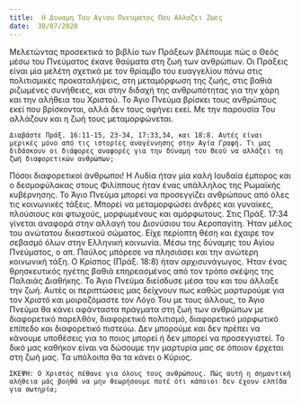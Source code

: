 ```yaml
---
title:  Η Δυναμη Του Αγιου Πνευματος Που Αλλαζει Ζωες
date:  30/07/2020
---
```


Μελετώντας προσεκτικά το βιβλίο των Πράξεων βλέπουμε πώς ο Θεός μέσω του Πνεύματος έκανε θαύματα στη ζωή των ανθρώπων. Οι Πράξεις είναι μία μελέτη σχετικά με τον θρίαμβο του ευαγγελίου πάνω στις πολιτισμικές προκαταλήψεις, στη μεταμόρφωση της ζωής, στις βαθιά ριζωμένες συνήθειες, και στην διδαχή της ανθρωπότητας για την χάρη και την αλήθεια του Χριστού. Το Άγιο Πνεύμα βρίσκει τους ανθρώπους εκεί που βρίσκονται, αλλά δεν τους αφήνει εκεί. Με την παρουσία Του αλλάζουν και η ζωή τους μεταμορφώνεται.

`Διαβάστε Πράξ. 16:11-15, 23-34, 17:33,34, και 18:8. Αυτές είναι μερικές μόνο από τις ιστορίες αναγέννησης στην Αγία Γραφή. Τι μας διδάσκουν οι διάφορες αναφορές για την δύναμη του Θεού να αλλάζει τη ζωή διαφορετικών ανθρώπων;`

Πόσοι διαφορετικοί άνθρωποι! Η Λυδία ήταν μία καλή Ιουδαία έμπορος και ο δεσμοφύλακας στους Φιλίππους ήταν ένας υπάλληλος της Ρωμαϊκής κυβέρνησης. Το Άγιο Πνεύμα μπορεί να προσεγγίζει ανθρώπους από όλες τις κοινωνικές τάξεις. Μπορεί να μεταμορφώσει άνδρες και γυναίκες, πλούσιους και φτωχούς, μορφωμένους και αμόρφωτους. Στις Πράξ. 17:34 γίνεται αναφορά στην αλλαγή του Διονύσιου του Αεροπαγίτη. Ήταν μέλος του ανώτατου δικαστικού σώματος. Είχε περίοπτη θέση και έχαιρε τον σεβασμό όλων στην Ελληνική κοινωνία. Μέσω της δύναμης του Αγίου Πνεύματος, ο απ. Παύλος μπόρεσε να πλησιάσει και την ανώτερη κοινωνική τάξη. Ο Κρίσπος (Πράξ. 18:8) ήταν αρχισυνάγωγος. Ήταν ένας θρησκευτικός ηγέτης βαθιά επηρεασμένος από τον τρόπο σκέψης της Παλαιάς Διαθήκης. Το Άγιο Πνεύμα διείσδυσε μέσα του και του άλλαξε την ζωή. Αυτές οι περιπτώσεις μας δείχνουν πως καθώς μαρτυρούμε για τον Χριστό και μοιραζόμαστε τον Λόγο Του με τους άλλους, το Άγιο Πνεύμα θα κάνει αφάνταστα πράγματα στη ζωή των ανθρώπων με διαφορετικό παρελθόν, διαφορετικό πολιτισμό, διαφορετικό μορφωτικό επίπεδο και διαφορετικό πιστεύω. Δεν μπορούμε και δεν πρέπει να κάνουμε υποθέσεις για το ποιος μπορεί ή δεν μπορεί να προσεγγιστεί. Το δικό μας καθήκον είναι να δώσουμε την μαρτυρία μας σε όποιον έρχεται στη ζωή μας. Τα υπόλοιπα θα τα κάνει ο Κύριος.

`ΣΚΕΨΗ: Ο Χριστός πέθανε για όλους τους ανθρώπους. Πώς αυτή η σημαντική αλήθεια μάς βοηθά να μην θεωρήσουμε ποτέ ότι κάποιοι δεν έχουν ελπίδα για σωτηρία;`